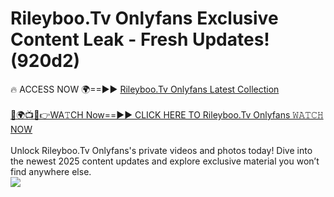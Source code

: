 # Rileyboo.Tv Onlyfans Exclusive Content Leak - Fresh Updates! (920d2)

🔥 ACCESS NOW 🌍==►► <a href="https://tinyurl.com/kvy9nzfs" rel="nofollow">Rileyboo.Tv Onlyfans Latest Collection</a>
<br><br>
[🔴🌍📺📱👉WA𝚃CH Now==►► CLICK HERE TO Rileyboo.Tv Onlyfans 𝚆𝙰𝚃𝙲𝙷 NOW](https://tinyurl.com/kvy9nzfs)
<br><br>
Unlock Rileyboo.Tv Onlyfans's private videos and photos today! Dive into the newest 2025 content updates and explore exclusive material you won’t find anywhere else.
<br>
<a href="https://tinyurl.com/kvy9nzfs" rel="nofollow" data-target="animated-image.originalLink"><img src="https://camo.githubusercontent.com/8a4f000d20f83aca3bf7ec5f350d767afa0574a8a352519fd8cfa583a6f93a33/68747470733a2f2f692e696d6775722e636f6d2f644a486b345a712e676966" data-canonical-src="https://i.imgur.com/dJHk4Zq.gif" style="max-width: 100%; display: inline-block;" data-target="animated-image.originalImage"></a>
<br>
